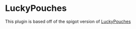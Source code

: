 # LuckyPouches

This plugin is based off of the spigot version of [LuckyPouches](https://www.spigotmc.org/resources/☑%EF%B8%8F-lucky-pouches-☑%EF%B8%8F-reward-your-players-in-a-unique-way-⋙.112073/)

